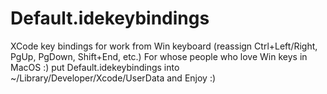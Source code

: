 # Default.idekeybindings
XCode key bindings for work from Win keyboard (reassign Ctrl+Left/Right, PgUp, PgDown, Shift+End, etc.) For whose people who love Win keys in MacOS :) 
put Default.idekeybindings into ~/Library/Developer/Xcode/UserData and Enjoy :)
